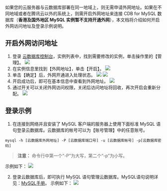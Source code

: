 如果您的云服务器与云数据库部署在同一地域上，则无需申请外网地址。如果在不同地域或者在腾讯云以外的系统上，则需开启外网地址来连接 CDB for  MySQL 数据库（**香港及国外地区 MySQL 实例暂不支持开通外网**），本文档将介绍如何开启外网访问地址及登录示例说明。

## 开启外网访问地址

1. 登录 [云数据库控制台](https://console.cloud.tencent.com/cdb/ )，实例列表中，找到需要修改的实例，单击操作里的【管理】。
![](https://mc.qcloudimg.com/static/img/067a823712584842fc983ab34fa79b55/step1.png)
2. 在实例信息里找到【外网地址】，单击【开启】。
![](https://mc.qcloudimg.com/static/img/320b345a398b918c1d3a103c3accdef7/step2.png)
3. 单击【确定】后，外网开通进入处理状态。
![](https://mc.qcloudimg.com/static/img/676fad059f9dc83ac7faac68ae5531cc/step3.png)
![](https://mc.qcloudimg.com/static/img/d5511d9493fa18ccd52e8f41934f513e/step4.png)
4. 开启成功后，即可在基本信息中查看到外网地址。
![](https://mc.qcloudimg.com/static/img/bb8a03a752acf0e3ca59f3009d911eb0/step5.png)
5. 通过开关可以关闭外网访问权限，关闭后访问地址将回收，再次开启会重新分配。
![](https://mc.qcloudimg.com/static/img/5dbd6ccaac4f2a893fbbbac871072eea/step6.png)

## 登录示例

1.  在连接到网络并且安装了 MySQL 客户端的服务器上使用下面标准 MySQL 语句登录云数据库。云数据库的帐号可以为【账号管理】中的任意账号。
```
mysql -h [云数据库外网地址] -P [云数据库端口号] -u [云数据库帐号] -p[云数据库密码]
```
>**注意：**
命令行中第一个“-P”为大写，第二个“-p”为小写。</blockquote>
示例如下：
![](https://mc.qcloudimg.com/static/img/59c193b46229a88338bcd51cadad9aaf/step7.png)
2.  登录云数据库后，即可执行 MySQL 语句管理云数据库。MySQL语句说明详见：[MySQL手册](http://dev.mysql.com/doc/)。
示例如下：
![](https://mc.qcloudimg.com/static/img/ab2e159d88201f6bf29cee91611a9864/step8.png)
